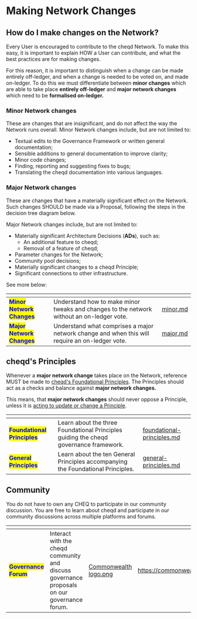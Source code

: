 # Making Network Changes

## How do I make changes on the Network?

Every User is encouraged to contribute to the cheqd Network. To make this easy, it is important to explain HOW a User can contribute, and what the best practices are for making changes.

For this reason, it is important to distinguish when a change can be made entirely off-ledger, and when a change is needed to be voted on, and made on-ledger. To do this we must differentiate between **minor changes** which are able to take place **entirely off-ledger** and **major network changes** which need to be **formalised on-ledger.**

### **Minor Network changes**

These are changes that are insignificant, and do not affect the way the Network runs overall. Minor Network changes include, but are not limited to:

* Textual edits to the Governance Framework or written general documentation;
* Sensible additions to general documentation to improve clarity;
* Minor code changes;
* Finding, reporting and suggesting fixes to bugs;
* Translating the cheqd documentation into various languages.

### Major Network changes

These are changes that have a materially significant effect on the Network. Such changes SHOULD be made via a Proposal, following the steps in the decision tree diagram below.

Major Network changes include, but are not limited to:

* Materially significant Architecture Decisions (**ADs**), such as:
  * An additional feature to cheqd;
  * Removal of a feature of cheqd;
* Parameter changes for the Network;
* Community pool decisions;
* Materially significant changes to a cheqd Principle;
* Significant connections to other infrastructure.

See more below:

<table data-card-size="large" data-view="cards"><thead><tr><th></th><th></th><th data-hidden data-card-target data-type="content-ref"></th></tr></thead><tbody><tr><td><mark style="color:blue;"><strong>Minor Network Changes</strong></mark></td><td>Understand how to make minor tweaks and changes to the network without an on-ledger vote.</td><td><a href="minor.md">minor.md</a></td></tr><tr><td><mark style="color:blue;"><strong>Major Network Changes</strong></mark></td><td>Understand what comprises a major network change and when this will require an on-ledger vote.</td><td><a href="major.md">major.md</a></td></tr></tbody></table>

## cheqd's Principles

Whenever a **major network change** takes place on the Network, reference MUST be made to [cheqd's Foundational Principles](broken-reference). The Principles should act as a checks and balance against **major network changes.**

This means, that **major network changes** should never oppose a Principle, unless it is [acting to update or change a Principle](broken-reference).

<table data-card-size="large" data-view="cards"><thead><tr><th></th><th></th><th data-hidden data-card-target data-type="content-ref"></th></tr></thead><tbody><tr><td><mark style="color:blue;"><strong>Foundational Principles</strong></mark></td><td>Learn about the three Foundational Principles guiding the cheqd governance framework.</td><td><a href="../../start/governance-principles/foundational-principles.md">foundational-principles.md</a></td></tr><tr><td><mark style="color:blue;"><strong>General Principles</strong></mark></td><td>Learn about the ten General Principles accompanying the Foundational Principles. </td><td><a href="../../start/governance-principles/general-principles.md">general-principles.md</a></td></tr></tbody></table>

## Community

You do not have to own any CHEQ to participate in our community discussion. You are free to learn about cheqd and participate in our community discussions across multiple platforms and forums.

<table data-card-size="large" data-view="cards"><thead><tr><th></th><th></th><th data-hidden data-card-cover data-type="files"></th><th data-hidden data-card-target data-type="content-ref"></th></tr></thead><tbody><tr><td><mark style="color:blue;"><strong>Governance Forum</strong></mark></td><td>Interact with the cheqd community and discuss governance proposals on our governance forum.</td><td><a href="../../../.gitbook/assets/Commonwealth logo.png">Commonwealth logo.png</a></td><td><a href="https://commonwealth.im/cheqd">https://commonwealth.im/cheqd</a></td></tr></tbody></table>
